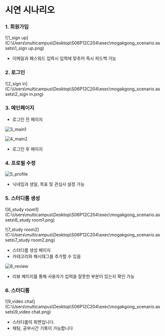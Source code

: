 # 시연 시나리오

### 1. 회원가입

![1_sign up](C:\Users\multicampus\Desktop\S06P12C204\exec\mogakgong_scenario.assets\1_sign up.png)

-   이메일과 패스워드 입력시 입력에 맞추어 즉시 피드백 가능



### 2. 로그인

![2_sign in](C:\Users\multicampus\Desktop\S06P12C204\exec\mogakgong_scenario.assets\2_sign in.png)



### 3. 메인페이지



-   로그인 전 페이지

![3_main1](C:\Users\multicampus\Desktop\S06P12C204\exec\mogakgong_scenario.assets\3_main1.png)

![4_main2](C:\Users\multicampus\Desktop\S06P12C204\exec\mogakgong_scenario.assets\4_main2.png)

-   로그인 후 페이지



### 4. 프로필 수정

![5_profile](C:\Users\multicampus\Desktop\S06P12C204\exec\mogakgong_scenario.assets\5_profile.png)

-   닉네임과 생일, 목표 및 관심사 설정 가능



### 5. 스터디룸 생성

![6_study room1](C:\Users\multicampus\Desktop\S06P12C204\exec\mogakgong_scenario.assets\6_study room1.png)

![7_study room2](C:\Users\multicampus\Desktop\S06P12C204\exec\mogakgong_scenario.assets\7_study room2.png)

- 스터디룸 생성 페이지
-   카테고리와 해시태그를 추가할 수 있음

![8_review](C:\Users\multicampus\Desktop\S06P12C204\exec\mogakgong_scenario.assets\8_review.png)

-   리뷰 페이지를 통해 사용자가 입력을 잘못한 부분이 있는지 확인 가능



### 6. 스터디룸

![9_video chat](C:\Users\multicampus\Desktop\S06P12C204\exec\mogakgong_scenario.assets\9_video chat.png)

-   스터디룸의 화면입니다.
-   채팅, 공부시간 기록이 가능합니다